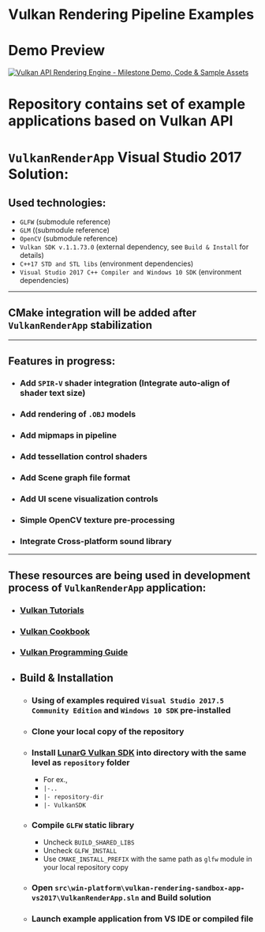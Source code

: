 
# Vulkan Rendering Pipeline Examples

# Demo Preview

[![Vulkan API Rendering Engine - Milestone Demo, Code & Sample Assets](http://img.youtube.com/vi/NmwvGMmnQ0M/0.jpg)](https://www.youtube.com/watch?v=NmwvGMmnQ0M "Vulkan API Rendering Engine - Milestone Demo, Code & Sample Assets")

# Repository contains set of example applications based on Vulkan API

# `VulkanRenderApp` Visual Studio 2017 Solution:

## Used technologies:
- `GLFW` (submodule reference)
- `GLM` ((submodule reference)
- `OpenCV` (submodule reference)
- `Vulkan SDK v.1.1.73.0` (external dependency, see `Build & Install` for details)
- `C++17 STD and STL libs`  (environment dependencies)
- `Visual Studio 2017 C++ Compiler and Windows 10 SDK` (environment dependencies)

--------------------------------------------------------

## CMake integration will be added after `VulkanRenderApp` stabilization

--------------------------------------------------------

 ## Features in progress:
- ### Add `SPIR-V` shader integration (Integrate auto-align of shader text size)
- ### Add rendering of `.OBJ` models
- ### Add mipmaps in pipeline
- ### Add tessellation control shaders
- ### Add Scene graph file format
- ### Add UI scene visualization controls
- ### Simple OpenCV texture pre-processing
- ### Integrate Cross-platform sound library

--------------------------------------------------------

## These resources are being used in development process of `VulkanRenderApp` application:
- ### [Vulkan Tutorials](https://vulkan-tutorial.com)
- ### [Vulkan Cookbook](https://www.amazon.com/Vulkan-Cookbook-Pawel-Lapinski/dp/1786468158)
- ### [Vulkan Programming Guide](https://www.amazon.com/Vulkan-Programming-Guide-Official-Learning/dp/0134464540)

- ## Build & Installation
 	- ### Using of examples required `Visual Studio 2017.5 Community Edition` and `Windows 10 SDK` pre-installed
	- ### Clone your local copy of the repository
	- ### Install [LunarG Vulkan SDK](https://www.lunarg.com/vulkan-sdk/) into directory with the same level as `repository` folder
		- For ex., 
		- `|-..`
		- `|- repository-dir`
		- `|- VulkanSDK`
	- ### Compile `GLFW` static library
		- Uncheck `BUILD_SHARED_LIBS`
		- Uncheck `GLFW_INSTALL`
		- Use `CMAKE_INSTALL_PREFIX` with the same path as `glfw` module in your local repository copy
	- ### Open `src\win-platform\vulkan-rendering-sandbox-app-vs2017\VulkanRenderApp.sln` and Build solution
	- ### Launch example application from VS IDE or compiled file